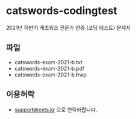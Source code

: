 # catswords-codingtest
2021년 하반기 캐츠워즈 전문가 인증 (코딩 테스트) 문제지

## 파일
  * catswords-exam-2021-b.txt
  * catswords-exam-2021-b.pdf
  * catswords-exam-2021-b.hwp

## 이용허락
  * support@exts.kr 으로 연락바랍니다.
